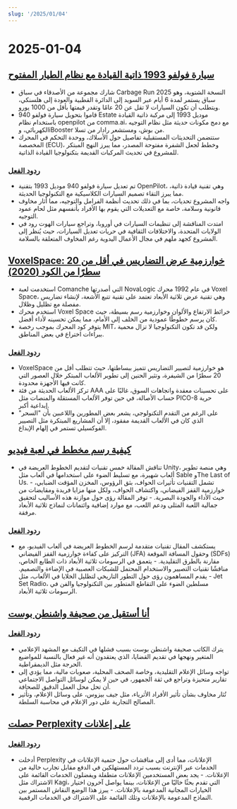 ```yaml
---
slug: '/2025/01/04'
---
```


# 2025-01-04

## [سيارة فولفو 1993 ذاتية القيادة مع نظام الطيار المفتوح](https://practicapp.com/carbagepilot-part1/)

- شارك مجموعة من الأصدقاء في سباق Carbage Run 2025 النسخة الشتوية، وهو سباق يستمر لمدة 6 أيام عبر السويد إلى الدائرة القطبية والعودة إلى هلسنكي، ويتطلب أن تكون السيارات لا تقل عن 20 عامًا وتقدر قيمتها بأقل من 1000 يورو.
- قاموا بتحويل سيارة فولفو 940 Estate موديل 1993 إلى مركبة ذاتية القيادة باستخدام نظام openpilot من comma.ai، مع دمج مكونات حديثة مثل نظام التوجيه الكهربائي، وiBooster من بوش، ومستشعر رادار من تسلا.
- ستتضمن التحديثات المستقبلية تفاصيل حول الأسلاك، ووحدة التحكم في المحرك المخصصة (ECU)، وخطط لجعل الشفرة مفتوحة المصدر، مما يبرز النهج المبتكر للمشروع في تحديث المركبات القديمة بتكنولوجيا القيادة الذاتية.

### [ردود الفعل](https://news.ycombinator.com/item?id=42592910)

- تم تعديل سيارة فولفو 940 موديل 1993 بتقنية OpenPilot، وهي تقنية قيادة ذاتية، مما يبرز التقاء تصميم السيارات الكلاسيكية مع التكنولوجيا الحديثة.
- واجه المشروع تحديات، بما في ذلك تحديث أنظمة الفرامل والتوجيه، مما أثار مخاوف قانونية وسلامة، خاصة مع التعديلات التي يقوم بها الأفراد بأنفسهم مثل لحام عمود التوجيه.
- امتدت المناقشة إلى تنظيمات السيارات في أوروبا، وتراجع سيارات الهوت رود في الولايات المتحدة، والاختلافات الثقافية في حريات تعديل السيارات، حيث يُنظر إلى المشروع كجهد ملهم في مجال الأعمال اليدوية رغم المخاوف المتعلقة بالسلامة.

## [VoxelSpace: خوارزمية عرض التضاريس في أقل من 20 سطرًا من الكود (2020)](https://github.com/s-macke/VoxelSpace)

- استخدمت لعبة Comanche التي أصدرتها NovaLogic في عام 1992 محرك Voxel Space، وهي تقنية عرض ثلاثية الأبعاد تعتمد على تقنية تتبع الأشعة، لإنشاء تضاريس مفصلة مع تظليل وظلال.
- استخدم محرك Voxel Space خرائط الارتفاع والألوان وخوارزمية رسم بسيطة، حيث كان يرسم خطوطًا عمودية من الخلف إلى الأمام، مما يمكن تحسينه لأداء أفضل.
- يتوفر كود المحرك بموجب رخصة MIT، ولكن قد تكون التكنولوجيا لا تزال محمية ببراءات اختراع في بعض المناطق.

### [ردود الفعل](https://news.ycombinator.com/item?id=42588956)

- VoxelSpace هو خوارزمية لتصيير التضاريس تتميز ببساطتها، حيث تتطلب أقل من 20 سطرًا من الشيفرة، وتثير الحنين إلى تطوير الألعاب المبتكر خلال العصور التي كانت فيها الأجهزة محدودة.
- تركز الألعاب الحديثة من فئة AAA على تحسينات معقدة واتجاهات السوق، غالبًا على حساب الأصالة، في حين توفر الألعاب المستقلة والمنصات مثل PICO-8 حرية إبداعية أكبر.
- على الرغم من التقدم التكنولوجي، يشعر بعض المطورين واللاعبين بأن "السحر" الذي كان في الألعاب القديمة مفقود، إلا أن المشاريع المبتكرة مثل التصيير الفوكسيلي تستمر في إلهام الإبداع.

## [كيفية رسم مخطط في لعبة فيديو](https://ameye.dev/notes/rendering-outlines/)

- تناقش المقالة خمس تقنيات لتقديم الخطوط العريضة في Unity، وهي منصة تطوير ألعاب شهيرة، مع تسليط الضوء على استخدامها في ألعاب مثل Sable وThe Last of Us. - تشمل التقنيات تأثيرات الحواف، بثق الرؤوس، المخزن المؤقت الضبابي، خوارزمية القفز الفيضاني، واكتشاف الحواف، ولكل منها مزايا فريدة ومقايضات من حيث الأداء والجودة البصرية. - توفر المقالة رؤى حول موازنة هذه الأساليب لتحقيق جمالية اللعبة المثلى ودعم اللعب، مع موارد إضافية وائتمانات لنماذج ثلاثية الأبعاد مرفقة.

### [ردود الفعل](https://news.ycombinator.com/item?id=42593614)

- يستكشف المقال تقنيات متقدمة لرسم الخطوط العريضة في ألعاب الفيديو، مع التركيز على كفاءة خوارزمية القفز الفيضاني (JFA) وحقول المسافة الموقعة (SDFs) مقارنة بالطرق التقليدية. - يتعمق في الرسومات ثلاثية الأبعاد ذات الطابع الخاص، مناقشًا تقنيات التصيير والاستخدام المحتمل للشبكات العصبية في الإضاءة والتصميم. - يقدم المساهمون رؤى حول التطور التاريخي لتظليل الخلايا في الألعاب، مثل Jet Set Radio، مسلطين الضوء على التقاطع المتطور بين التكنولوجيا والفن في الرسومات ثلاثية الأبعاد.

## [أنا أستقيل من صحيفة واشنطن بوست](https://anntelnaes.substack.com/p/why-im-quitting-the-washington-post)

### [ردود الفعل](https://news.ycombinator.com/item?id=42591221)

- يترك الكاتب صحيفة واشنطن بوست بسبب فشلها في التكيف مع المشهد الإعلامي المتغير ونهجها في تقديم القضايا، الذي يعتقدون أنه غير فعال بالنسبة للمواضيع الحرجة مثل الديمقراطية.
- تواجه وسائل الإعلام التقليدية، وخاصة الصحف المحلية، صعوبات مالية، مما يؤدي إلى تقارير متحيزة وتراجع في ثقة الجمهور، في حين لا يمكن لوسائل التواصل الاجتماعي أن تحل محل العمل الدقيق للصحافة.
- تُثار مخاوف بشأن تأثير الأفراد الأثرياء، مثل جيف بيزوس، على وسائل الإعلام، وتأثير المصالح التجارية على دور الإعلام في محاسبة السلطة.

## [حصلت Perplexity على إعلانات](https://twitter.com/damengchen/status/1875296442417607072)

### [ردود الفعل](https://news.ycombinator.com/item?id=42589863)

- أدخلت Perplexity الإعلانات، مما أدى إلى مناقشات حول حتمية الإعلانات في الخدمات عبر الإنترنت بسبب تردد المستهلكين في الدفع مقابل تجارب خالية من الإعلانات. - يجد بعض المستخدمين الإعلانات متطفلة ويفضلون الخدمات القائمة على الاشتراك مثل Kagi، التي تقدم بحثًا خاليًا من الإعلانات، بينما يواصل آخرون اختيار الخيارات المجانية المدعومة بالإعلانات. - يبرز هذا الوضع النقاش المستمر بين النماذج المدعومة بالإعلانات وتلك القائمة على الاشتراك في الخدمات الرقمية.

<head>
  <meta property="og:title" content="سيارة فولفو 1993 ذاتية القيادة مع نظام الطيار المفتوح" />
  <meta property="og:type" content="website" />
  <meta property="og:image" content="https://og.cho.sh/api/og/?title=%D8%B3%D9%8A%D8%A7%D8%B1%D8%A9%20%D9%81%D9%88%D9%84%D9%81%D9%88%201993%20%D8%B0%D8%A7%D8%AA%D9%8A%D8%A9%20%D8%A7%D9%84%D9%82%D9%8A%D8%A7%D8%AF%D8%A9%20%D9%85%D8%B9%20%D9%86%D8%B8%D8%A7%D9%85%20%D8%A7%D9%84%D8%B7%D9%8A%D8%A7%D8%B1%20%D8%A7%D9%84%D9%85%D9%81%D8%AA%D9%88%D8%AD&subheading=%D8%A7%D9%84%D8%B3%D8%A8%D8%AA%D8%8C%20%D9%A4%20%D9%8A%D9%86%D8%A7%D9%8A%D8%B1%20%D9%A2%D9%A0%D9%A2%D9%A5%3A%20%D9%85%D9%84%D8%AE%D8%B5%20%D8%A3%D8%AE%D8%A8%D8%A7%D8%B1%20%D8%A7%D9%84%D9%82%D8%B1%D8%A7%D8%B5%D9%86%D8%A9" />
</head>

